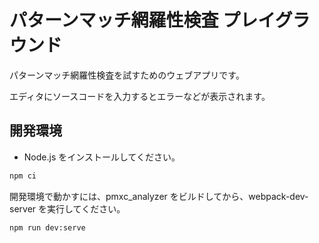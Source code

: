 # パターンマッチ網羅性検査 プレイグラウンド

パターンマッチ網羅性検査を試すためのウェブアプリです。

エディタにソースコードを入力するとエラーなどが表示されます。

## 開発環境

- Node.js をインストールしてください。

```sh
npm ci
```

開発環境で動かすには、pmxc_analyzer をビルドしてから、webpack-dev-server を実行してください。

```sh
npm run dev:serve
```
